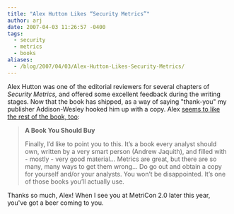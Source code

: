 ```yaml
---
title: "Alex Hutton Likes “Security Metrics”"
author: arj
date: 2007-04-03 11:26:57 -0400
tags: 
  - security
  - metrics
  - books
aliases:
  - /blog/2007/04/03/Alex-Hutton-Likes-Security-Metrics/
---
```

Alex Hutton was one of the editorial reviewers for several chapters of _Security Metrics,_ and offered some excellent feedback during the writing stages. Now that the book has shipped, as a way of saying "thank-you" my publisher Addison-Wesley hooked him up with a copy. Alex [seems to like the rest of the book, too](http://riskmanagementinsight.com/riskanalysis/?p=143):

> __A Book You Should Buy__
>
> Finally, I’d like to point you to this. It’s a book every analyst should own, written by a very smart person (Andrew Jaquith), and filled with - mostly - very good material... Metrics are great, but there are so many, many ways to get them wrong... Do go out and obtain a copy for yourself and/or your analysts. You won’t be disappointed. It’s one of those books you’ll actually use.

Thanks so much, Alex! When I see you at MetriCon 2.0 later this year, you've got a beer coming to you.
